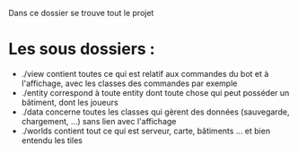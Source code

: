 Dans ce dossier se trouve tout le projet

# Les sous dossiers :

- ./view contient toutes ce qui est relatif aux commandes du bot et à l'affichage, avec les classes des commandes par
  exemple
- ./entity correspond à toute entity dont toute chose qui peut posséder un bâtiment, dont les joueurs
- ./data concerne toutes les classes qui gèrent des données (sauvegarde, chargement, ...) sans lien avec l'affichage
- ./worlds contient tout ce qui est serveur, carte, bâtiments ... et bien entendu les tiles
